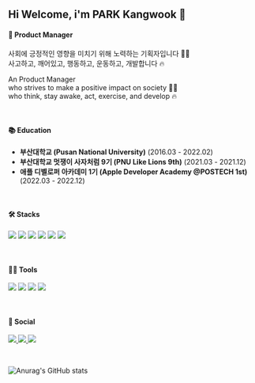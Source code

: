 ## Hi Welcome, i'm PARK Kangwook 👋

#### 🎨 Product Manager
사회에 긍정적인 영향을 미치기 위해 노력하는 기획자입니다 🤛🏼 <br>
사고하고, 깨어있고, 행동하고, 운동하고, 개발합니다 🔥

An Product Manager <br>
who strives to make a positive impact on society 🤛🏼 <br>
who think, stay awake, act, exercise, and develop 🔥 

<br>

#### 📚 Education

- **부산대학교 (Pusan National University)** (2016.03 - 2022.02)<br/>
- **부산대학교 멋쟁이 사자처럼 9기 (PNU Like Lions 9th)** (2021.03 - 2021.12)<br/>
- **애플 디벨로퍼 아카데미 1기 (Apple Developer Academy @POSTECH 1st)** (2022.03 - 2022.12)<br/>

 <br>

#### 🛠️ Stacks

<img src="https://img.shields.io/badge/iOS-000000?style=for-the-badge&logo=Apple&logoColor=white"/> <img src="https://img.shields.io/badge/Swift-F05138?style=for-the-badge&logo=Swift&logoColor=white"/> <img src="https://img.shields.io/badge/UIKit-F05138?style=for-the-badge&logo=Swift&logoColor=white"/> <img src="https://img.shields.io/badge/SwiftUI-F05138?style=for-the-badge&logo=Swift&logoColor=white"/> <img src="https://img.shields.io/badge/Python-3776AB?style=for-the-badge&logo=Python&logoColor=white"/> <img src="https://img.shields.io/badge/Django-092E20?style=for-the-badge&logo=Django&logoColor=white"/> 

<br>

#### 💪🏼 Tools 
<img src="https://img.shields.io/badge/GitHub-181717?style=for-the-badge&logo=GitHub&logoColor=white"/> <img src="https://img.shields.io/badge/Notion-000000?style=for-the-badge&logo=Notion&logoColor=white"/> <img src="https://img.shields.io/badge/Figma-F24E1E?style=for-the-badge&logo=Figma&logoColor=white"/> <img src="https://img.shields.io/badge/Xcode-147EFB?style=for-the-badge&logo=Xcode&logoColor=white"/>

<br>

#### 📮 Social

<a href="https://newwave.tistory.com"> <img src="https://img.shields.io/badge/Blog-000000?style=for-the-badge&logo=Tistory&logoColor=white"/> </a> 
<a href="mailto:rkddnr330@gmail.com"> <img src="https://img.shields.io/badge/Gmail-EA4335?style=for-the-badge&logo=Gmail&logoColor=white"/> </a> 
<a href="https://www.linkedin.com/in/kangwook-park-ios-dev/"> <img src="https://img.shields.io/badge/LinkedIn-0A66C2?style=for-the-badge&logo=LinkedIn&logoColor=white"/> </a>

 <br>
 
![Anurag's GitHub stats](https://github-readme-stats.vercel.app/api?username=rkddnr330&show_icons=true&theme=radical) <br>
